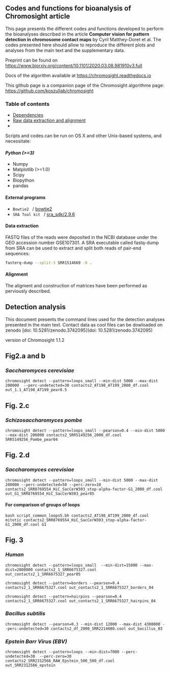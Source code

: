 ## Codes and functions for bioanalysis of Chromosight article ##

This page presents the different codes and functions developed to perform the bioanalyses described in the article **Computer vision for pattern detection in chromosome contact maps** by Cyril Matthey-Doret et al. The codes presented here should allow to reproduce the different plots and analyses from the main text and the supplementary data. 

Preprint can be found on https://www.biorxiv.org/content/10.1101/2020.03.08.981910v3.full

Docs of the algorithm available at https://chromosight.readthedocs.io

This github page is a companion page of the Chromosight algorithme page:
https://github.com/koszullab/chromosight

### Table of contents

* [Dependencies](https://github.com/koszullab/chromosight_codes_for_bioanalysis/blob/master/README.md#dependencies)
* [Raw data extraction and alignment](https://github.com/koszullab/chromosight_codes_for_bioanalysis/blob/master/README.md#raw-data-extraction-and-alignment)
*


Scripts and codes can be run on OS X and other Unix-based systems, and necessitate:
#### *Python (>=3)*
* Numpy
* Matplotlib (>=1.0)
* Scipy
* Biopython
* pandas

#### External programs

* `Bowtie2 ` / [bowtie2](http://bowtie-bio.sourceforge.net/bowtie2/index.shtml)
* `SRA Tool kit ` / [sra_sdk/2.9.6](https://www.ncbi.nlm.nih.gov/books/NBK158900/)


#### Data extraction

FASTQ files of the reads were deposited in the NCBI database under the GEO accession number GSE107301. A SRA executable called fastq-dump from SRA can be used to extract and split both reads of pair-end sequences: 
```bash
fasterq-dump --split-3 SRR1514669 -O .
```

#### Alignment

The aligment and construction of matrices have been performed as perviously described. 



## Detection analysis

This document presents the command lines used for the detection analyses presented in the main text. 
Contact data as cool files can be dowloaded on zenodo [doi:  10.5281/zenodo.3742095](doi:  10.5281/zenodo.3742095)

version of Chromosight 1.1.2

## Fig2.a and b
### *Saccharomyces cerevisiae*

```chromosight detect --pattern=loops_small --min-dist 5000 --max-dist 200000  --perc-undetected=30 contacts2_AT198_AT199_2000_df.cool  out_1.1_AT198_AT199_pear0.5```

## Fig. 2.c
###  *Schizosaccharomyces pombe*
```chromosight detect --pattern=loops_small --pearson=0.4 --min-dist 5000 --max-dist 200000 contacts2_SRR5149256_2000_df.cool SRR5149256_Pombe_pear04```

## Fig. 2.d
### *Saccharomyces cerevisiae*
```chromosight detect --pattern=loops_small --min-dist 5000 --max-dist 200000 --perc-undetected=50 --perc-zero=10 contacts2_SRR8769554_HiC_SacCerW303_stop-alpha-factor-G1_2000_df.cool out_G1_SRR8769554_HiC_SacCerW303_pear05```

#### For comparison of groups of loops

```bash script_common_loops5.bh contacts2_AT198_AT199_2000_df.cool mitotic contacts2_SRR8769554_HiC_SacCerW303_stop-alpha-factor-G1_2000_df.cool G1```

## Fig. 3

### *Human*

```chromosight detect --pattern=loops_small  --min-dist=15000 --max-dist=2000000 contacts2_1_SRR6675327.cool out_contacts2_1_SRR6675327_pear05```

```chromosight detect --pattern=borders --pearson=0.4   contacts2_1_SRR6675327.cool out_contacts2_1_SRR6675327_borders_04```

```chromosight detect --pattern=hairpins --pearson=0.4  contacts2_1_SRR6675327.cool out_contacts2_1_SRR6675327_hairpins_04```


### *Bacillus subtilis*

```chromosight detect --pearson=0.3 --min-dist 12000 --max-dist 4300000 --perc-undetected=30 contacts2_df_2000_SRR2214080.cool out_bacillus_03```

### *Epstein Barr Virus (EBV)*

```chromosight detect --pattern=loops --min-dist=7000 --perc-undetected=30  --perc-zero=30 contacts2_SRR2312566_RAW_Epstein_500_500_df.cool  out_SRR2312566_epstein```








